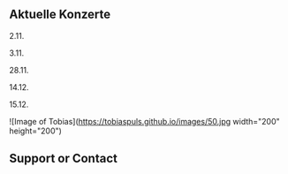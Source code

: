 ## Aktuelle Konzerte

2.11.

3.11.

28.11.

14.12.

15.12.

![Image of Tobias](https://tobiaspuls.github.io/images/50.jpg width="200" height="200")


## Support or Contact
